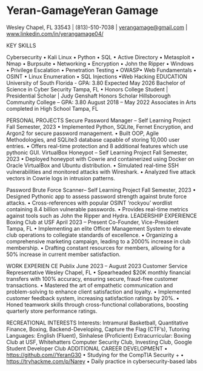 # Yeran-GamageYeran Gamage
Wesley Chapel, FL 33543 | (813)-510-7038 | yerangamage@gmail.com | www.linkedin.com/in/yerangamage04/

KEY SKILLS
 
Cybersecurity • Kali Linux • Python • SQL • Active Directory • Metasploit • Nmap • Burpsuite • Networking
•	Encryption • John the Ripper • Windows • Privilege Escalation • Penetration Testing • OWASP• Web Fundamentals • OSINT • Linux Enumeration • SQL Injections •Web Hacking
EDUCATION
University of South Florida - GPA: 3.80	Expected May 2026
Bachelor of Science in Cyber Security	Tampa, FL
•	Honors College Student | Presidential Scholar | Judy Genshaft Honors Scholar
Hillsborough Community College – GPA: 3.80	August 2018 – May 2022
Associates in Arts completed in High School	Tampa, FL

PERSONAL PROJECTS
Secure Password Manager – Self Learning Project	Fall Semester, 2023
•	Implemented Python, SQLite, Fernet Encryption, and Argon2 for secure password management.
•	Built OOP, Agile Methodologies, and SQLite3 database capable of storing 10,000 user entries.
•	Offers real-time protection and 8 additional features which use pythonic GUI.
VirtualBox Honeypot – Self Learning Project	Fall Semester, 2023
•	Deployed honeypot with Cowrie and containerized using Docker on Oracle VirtualBox and Ubuntu distribution.
•	Simulated real-time SSH vulnerabilities and monitored attacks with Wireshark.
•	Analyzed five attack vectors in Cowrie logs in intrusion patterns.

Password Brute Force Scanner– Self Learning Project	Fall Semester, 2023
•	Designed Pythonic app to assess password strength against brute force attacks.
•	Cross-references with popular OSINT ‘rockyou’ wordlist containing 8.4 billion vulnerable passwords.
•	Provides real-time metrics against tools such as John the Ripper and Hydra.
LEADERSHIP EXPERIENCE
Boxing Club at USF	April 2023 – Present
Co-Founder, Vice-President	Tampa, FL
•	Implementing an elite Officer Management System to elevate club operations to collegiate standards of excellence.
•	Organizing a comprehensive marketing campaign, leading to a 2000% increase in club membership.
•	Drafting constant resources for members, allowing for a 50% increase in current member satisfaction.

WORK EXPERIEN CE
Publix	June 2023 – August 2023
Customer Service Representative	Wesley Chapel, FL
•	Spearheaded $20K monthly financial transfers with 100% accuracy, ensuring secure, fraud-free customer transactions.
•	Mastered the art of empathetic communication and problem-solving to enhance client satisfaction and loyalty.
•	Implemented customer feedback system, increasing satisfaction ratings by 20%.
•	Honed teamwork skills through cross-functional collaborations, boosting quarterly store performance ratings.

RECREATIONAL INTERESTS
Interests: Intramural Basketball, Quantitative Finance, Boxing, Backend-Developing, Capture the Flag (CTF’s), Tutoring
Languages: English (Fluent), Sinhalese (Proficient)
Extracurricular: Boxing Club at USF, Whitehatters Computer Security Club, Investing Club, Google Student Developer Club
ADDITIONAL CAREER DEVELOPMENT
•	https://github.com//YeranG30	• Studying for the CompTIA Security +
•	https://tryhackme.com/p/Narey	• Daily practice in cybersecurity-based labs
